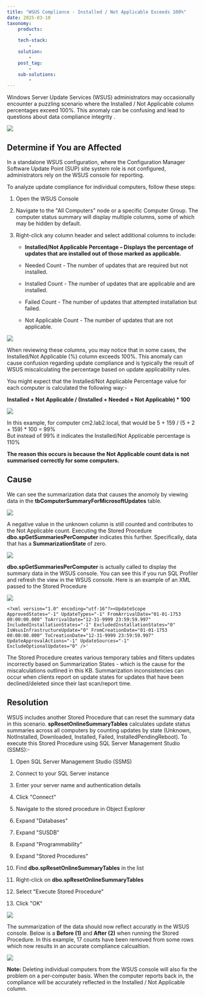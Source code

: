 ```yaml
---
title: "WSUS Compliance - Installed / Not Applicable Exceeds 100%"
date: 2025-03-10
taxonomy:
    products:
        - 
    tech-stack:
        - 
    solution:
        - 
    post_tag:
        - 
    sub-solutions:
        - 
---
```


Windows Server Update Services (WSUS) administrators may occasionally encounter a puzzling scenario where the Installed / Not Applicable column percentages exceed 100%. This anomaly can be confusing and lead to questions about data compliance integrity .

![](/_images/wsus_01.png)

## Determine if You are Affected

In a standalone WSUS configuration, where the Configuration Manager Software Update Point (SUP) site system role is not configured, administrators rely on the WSUS console for reporting.

To analyze update compliance for individual computers, follow these steps:

1. Open the WSUS Console

3. Navigate to the "All Computers" node or a specific Computer Group. The computer status summary will display multiple columns, some of which may be hidden by default.

5. Right-click any column header and select additional columns to include:
    - **Installed/Not Applicable Percentage – Displays the percentage of updates that are installed out of those marked as applicable.**
    
    - Needed Count - The number of updates that are required but not installed.
    
    - Installed Count - The number of updates that are applicable and are installed.
    
    - Failed Count - The number of updates that attempted installation but failed.
    
    - Not Applicable Count - The number of updates that are not applicable.

![](/_images/wsus_02.png)

When reviewing these columns, you may notice that in some cases, the Installed/Not Applicable (%) column exceeds 100%. This anomaly can cause confusion regarding update compliance and is typically the result of WSUS miscalculating the percentage based on update applicability rules.

You might expect that the Installed/Not Applicable Percentage value for each computer is calculated the following way:-

**Installed + Not Applicable / (Installed + Needed + Not Applicable) \* 100**

![](/_images/wsus_03.png)

In this example, for computer cm2.lab2.local, that would be 5 + 159 / (5 + 2 + 159) \* 100 = 99%  
But instead of 99% it indicates the Installed/Not Applicable percentage is 110%

**The reason this occurs is because the Not Applicable count data is not summarised correctly for some computers.**

## Cause

We can see the summarization data that causes the anomoly by viewing data in the **tbComputerSummaryForMicrosoftUpdates** table.

![](/_images/wsus_04.png)

A negative value in the unknown column is still counted and contributes to the Not Applicable count. Executing the Stored Procedure **dbo.spGetSummariesPerComputer** indicates this further. Specifically, data that has a **SummarizationState** of zero.

![](/_images/wsus_05.png)

**dbo.spGetSummariesPerComputer** is actually called to display the summary data in the WSUS console. You can see this if you run SQL Profiler and refresh the view in the WSUS console. Here is an example of an XML passed to the Stored Procedure

![](/_images/wsus_08.png)

```
<?xml version="1.0" encoding="utf-16"?><UpdateScope ApprovedStates="-1" UpdateTypes="-1" FromArrivalDate="01-01-1753 00:00:00.000" ToArrivalDate="12-31-9999 23:59:59.997" IncludedInstallationStates="-1" ExcludedInstallationStates="0" IsWsusInfrastructureUpdate="0" FromCreationDate="01-01-1753 00:00:00.000" ToCreationDate="12-31-9999 23:59:59.997" UpdateApprovalActions="-1" UpdateSources="-1" ExcludeOptionalUpdates="0" />'
```

The Stored Procedure creates various temporary tables and filters updates incorrectly based on Summarization States - which is the cause for the miscalculations outlined in this KB. Summarization inconsistencies can occur when clients report on update states for updates that have been declined/deleted since their last scan/report time.

## Resolution

WSUS includes another Stored Procedure that can reset the summary data in this scenario. **spResetOnlineSummaryTables** calculates update status summaries across all computers by counting updates by state (Unknown, NotInstalled, Downloaded, Installed, Failed, InstalledPendingReboot). To execute this Stored Procedure using SQL Server Management Studio (SSMS):-

1. Open SQL Server Management Studio (SSMS)

3. Connect to your SQL Server instance

5. Enter your server name and authentication details

7. Click "Connect"

9. Navigate to the stored procedure in Object Explorer

11. Expand "Databases"

13. Expand "SUSDB"

15. Expand "Programmability"

17. Expand "Stored Procedures"

19. Find **dbo.spResetOnlineSummaryTables** in the list

21. Right-click on **dbo.spResetOnlineSummaryTables**

23. Select "Execute Stored Procedure"

25. Click "OK"

![](/_images/wsus_07.png)

The summarization of the data should now reflect accuratly in the WSUS console. Below is a **Before (1)** and **After (2)** when running the Stored Procedure. In this example, 17 counts have been removed from some rows which now results in an accurate compliance calcualtion.

![](/_images/wsus_06.png)

**Note:** Deleting individual computers from the WSUS console will also fix the problem on a per-computer basis. When the computer reports back in, the compliance will be accurately reflected in the Installed / Not Applicable column.